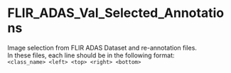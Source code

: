 # FLIR_ADAS_Val_Selected_Annotations
Image selection from FLIR ADAS Dataset and re-annotation files.  
In these files, each line should be in the following format:  
`<class_name> <left> <top> <right> <bottom>`
